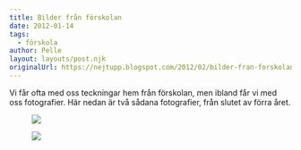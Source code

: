 ```yaml
---
title: Bilder från förskolan
date: 2012-01-14
tags: 
  - förskola	
author: Pelle
layout: layouts/post.njk
originalUrl: https://nejtupp.blogspot.com/2012/02/bilder-fran-forskolan.html
---
```


Vi får ofta med oss teckningar hem från förskolan, men ibland får vi med oss fotografier. Här nedan är två sådana fotografier, från slutet av förra året.

<figure>
	<img src="../../../../img/A%25CC%258Ake+ma%25CC%258Alar+pa%25CC%258A+fo%25CC%2588rskolan.jpg">
</figure>



<figure>
	<img src="../../../../img/Tage+ko%25CC%2588tta%25CC%2588tare+16+dec+2011.jpg">
</figure>